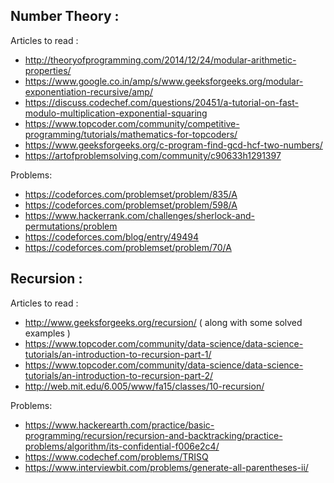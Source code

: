 ## Number Theory :

Articles to read :
- http://theoryofprogramming.com/2014/12/24/modular-arithmetic-properties/
- https://www.google.co.in/amp/s/www.geeksforgeeks.org/modular-exponentiation-recursive/amp/
- https://discuss.codechef.com/questions/20451/a-tutorial-on-fast-modulo-multiplication-exponential-squaring
- https://www.topcoder.com/community/competitive-programming/tutorials/mathematics-for-topcoders/
- https://www.geeksforgeeks.org/c-program-find-gcd-hcf-two-numbers/
- https://artofproblemsolving.com/community/c90633h1291397

Problems:
- https://codeforces.com/problemset/problem/835/A
- https://codeforces.com/problemset/problem/598/A
- https://www.hackerrank.com/challenges/sherlock-and-permutations/problem
- https://codeforces.com/blog/entry/49494
- https://codeforces.com/problemset/problem/70/A

## Recursion :

  Articles to read :
- http://www.geeksforgeeks.org/recursion/    ( along with some solved examples )
- https://www.topcoder.com/community/data-science/data-science-tutorials/an-introduction-to-recursion-part-1/
- https://www.topcoder.com/community/data-science/data-science-tutorials/an-introduction-to-recursion-part-2/
- http://web.mit.edu/6.005/www/fa15/classes/10-recursion/

Problems:
- https://www.hackerearth.com/practice/basic-programming/recursion/recursion-and-backtracking/practice-problems/algorithm/its-confidential-f006e2c4/
- https://www.codechef.com/problems/TRISQ
- https://www.interviewbit.com/problems/generate-all-parentheses-ii/

